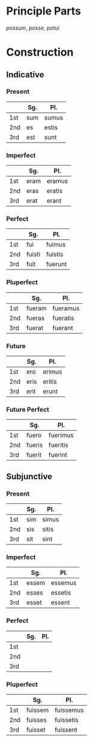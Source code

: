 # Principle Parts
*possum*, *posse*, *potui*

# Construction
## Indicative
### Present
|     | Sg. | Pl.   |
| --- | --- | ----- |
| 1st | sum | sumus |
| 2nd | es  | estis |
| 3rd | est | sunt  | 
### Imperfect
|     | Sg.  | Pl.    |
| --- | ---- | ------ |
| 1st | eram | eramus |
| 2nd | eras | eratis |
| 3rd | erat | erant  |
### Perfect
|     | Sg.    | Pl.     |
| --- | ------ | ------- |
| 1st | fui    | fuimus  |
| 2nd | fuisti | fuistis |
| 3rd | fuit   | fuerunt |
### Pluperfect
|     | Sg.    | Pl.      |
| --- | ------ | -------- |
| 1st | fueram | fueramus |
| 2nd | fueras | fueratis |
| 3rd | fuerat | fuerant  |
### Future
|     | Sg.  | Pl.     |
| --- | ---- | ------- |
| 1st | ero  | erimus  |
| 2nd | eris | eritis  |
| 3rd | erit | erunt |
### Future Perfect
|     | Sg.  | Pl.     |
| --- | ---- | ------- |
| 1st | fuero  | fuerimus  |
| 2nd | fueris | fueritis  |
| 3rd | fuerit | fuerint |
## Subjunctive
### Present
|     | Sg. | Pl.   |
| --- | --- | ----- |
| 1st | sim | simus |
| 2nd | sis | sitis |
| 3rd | sit | sint  |
### Imperfect
|     | Sg.   | Pl.     |
| --- | ----- | ------- |
| 1st | essem | essemus |
| 2nd | esses | essetis |
| 3rd | esset | essent  |
### Perfect
|     | Sg. | Pl. |
| --- | --- | --- |
| 1st |     |     |
| 2nd |     |     |
| 3rd |     |     |
### Pluperfect
|     | Sg.     | Pl.       |
| --- | ------- | --------- |
| 1st | fuissem | fuissemus |
| 2nd | fuisses | fuissetis |
| 3rd | fuisset | fuissent  |